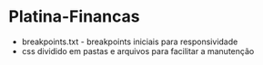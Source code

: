 # Platina-Financas
 
- breakpoints.txt - breakpoints iniciais para responsividade
- css dividido em pastas e arquivos para facilitar a manutenção
